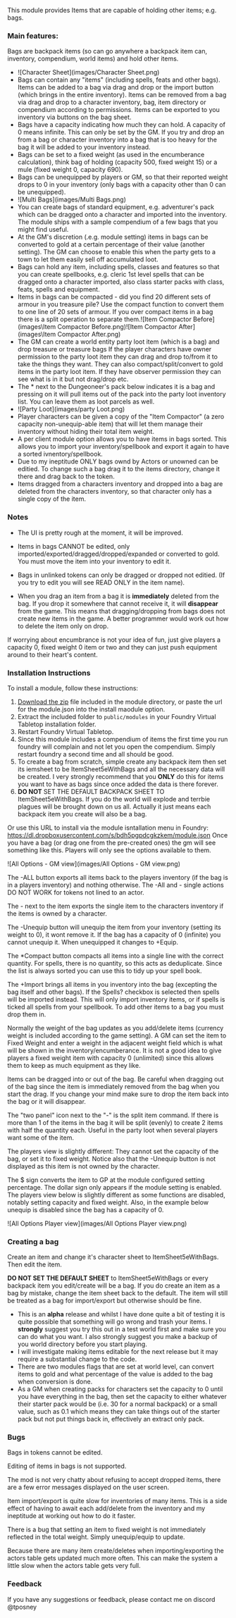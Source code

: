 This module provides Items that are capable of holding other items; e.g. bags.

### Main features:

Bags are backpack items (so can go anywhere a backpack item can, inventory, compendium, world items) and hold other items.

- ![Character Sheet](images/Character Sheet.png) 
- Bags can contain any "items" (including spells, feats and other bags). Items can be added to a bag via drag and drop or the import button (which brings in the entire inventory). Items can be removed from a bag via drag and drop to a character inventory, bag, item directory or compendium according to permissions. Items can be exported to you inventory via buttons on the bag sheet.
- Bags have a capacity indicating how much they can hold. A capacity of 0 means infinite. This can only be set by the GM. If you try and drop an from a bag or character inventory into a bag that is too heavy for the bag it will be added to your inventory instead.
- Bags can be set to a fixed weight (as used in the encumberance calculation), think bag of holding (capacity 500, fixed weight 15) or a mule (fixed weight 0, capacity 690). 
- Bags can be unequipped by players or GM, so that their reported weight drops to 0 in your inventory (only bags with a capacity other than 0 can be unequipped).
- ![Multi Bags](images/Multi Bags.png)
- You can create bags of standard equipment, e.g. adventurer's pack which can be dragged onto a character and imported into the inventory. The module ships with a sample compendium of a few bags that you might find useful.
- At the GM's discretion (.e.g. module setting) items in bags can be converted to gold at a certain percentage of their value (another setting). The GM can choose to enable this when the party gets to a town to let them easily sell off accumulated loot.
- Bags can hold any item, including spells, classes and features so that you can create spellbooks, e.g. cleric 1st level spells that can be dragged onto a character imported, also class starter packs with class, feats, spells and equipment.
- Items in bags can be compacted - did you find 20 different sets of armour in you treasure pile? Use the compact function to convert them to one line of 20 sets of armour. If you over compact items in a bag there is a split operation to separate them.![Item Compactor Before](images\Item Compactor Before.png)![Item Compactor After](images\Item Compactor After.png)
- The GM can create a world entity party loot item (which is a bag) and drop treasure or treasure bags If the player characters have owner permission to the party loot item they can drag and drop to/from it to take the things they want. They can also compact/split/convert to gold items in the party loot item. If they have observer permission they can see what is in it but not drag/drop etc. 
- The * next to the Dungeoneer's pack below  indicates it is a bag and pressing on it will pull items out of the pack into the party loot inventory list. You can leave them as loot parcels as well.
- ![Party Loot](images/party Loot.png)
- Player characters can be given a copy of the "Item Compactor" (a zero capacity non-unequip-able item) that will let them manage their inventory without hiding their total item weight.
- A per client module option allows you to have items in bags sorted. This allows you to import your inventory/spellbook and export it again to have a sorted ivnentory/spellbook.
- Due to my ineptitude ONLY bags ownd by Actors or unowned can be editied. To change such a bag drag it to the items directory, change it there and drag back to the token.
- Items dragged from a characters inventory and dropped into a bag are deleted from the characters inventory, so that character only has a single copy of the item.


### Notes
- The UI is pretty rough at the moment, it will be improved.

- Items in bags CANNOT be edited, only imported/exported/dragged/dropped/expanded or converted to gold. You must move the item into your inventory to edit it.

- Bags in unlinked tokens can only be dragged or dropped not editied. (If you try to edit you will see READ ONLY in the item name).

- When you drag an item from a bag it is **immediately** deleted from the bag. If you drop it somewhere that cannot receive it, it will **disappear** from the game. This means that dragging/dropping from bags does not create new items in the game. A better programmer would work out how to delete the item only on drop.

If worrying about encumbrance is not your idea of fun, just give players a capacity 0, fixed weight 0 item or two and they can just push equipment around to their heart's content.



### Installation Instructions

To install a module, follow these instructions:

1. [Download the zip](https://gitlab.com/tposney/itemcollection/blob/master/itemcollection.zip) file included in the module directory, or paste the url for the module.json into the install maodule option.
2. Extract the included folder to `public/modules` in your Foundry Virtual Tabletop installation folder.
3. Restart Foundry Virtual Tabletop.  
4. Since this module includes a compendium of items the first time you run foundry will complain and not let you open the compendium. Simply restart foundry a second time and all should be good.
5. To create a bag from scratch, simple create any backpack item then set its iemsheet to be ItemSheet5eWithBags and all the necessary data will be created. I very strongly recommend that you **ONLY** do this for items you want to have as bags since once added the data is there forever. 
6. **DO NOT** SET THE DEFAULT BACKPACK SHEET TO ItemSheet5eWithBags. If you do the world will explode and terrbie plagues will be brought down on us all. Actually it just means each backpack item you create will also be a bag.

Or use this URL to install via the module isntallation menu in Foundry: https://dl.dropboxusercontent.com/s/bdh5pgpdcgkzkem/module.json
Once you have a bag (or drag one from the pre-created ones) the gm will see something like this. Players will only see the options available to them.

![All Options - GM view](images/All Options - GM view.png)

The -ALL button exports all items back to the players inventory (if the bag is in a players inventory) and nothing otherwise. The -All and - single actions DO NOT WORK for tokens not lined to an actor.

The - next to the item exports the single item to the characters inventory if the items is owned by a character.

The -Unequip button will unequip the item from your inventory (setting its weight to 0), it wont remove it. If the bag has a capacity of 0 (infinite) you cannot unequip it. When unequipped it changes to +Equip.

The *Compact button compacts all items into a single line with the correct quantity. For spells, there is no quantity, so this acts as deduplicate. Since the list is always sorted you can use this to tidy up your spell book. 

The +Import brings all items in you inventory into the bag (excepting the bag itself and other bags). If the Spells? checkbox is selected then spells will be imported instead. This will only import inventory items, or if spells is ticked all spells from your spellbook. To add other items to a bag you must drop them in.

Normally the weight of the bag updates as you add/delete items (currency weight is included according to the game setting). A GM can set the item to Fixed Weight and enter a weight in the adjacent weight field which is what will be shown in the inventory/encumberance. It is not a good idea to give players a fixed weight item with capacity 0 (unlimited) since this allows them to keep as much equipment as they like.

Items can be dragged into or out of the bag. Be careful when dragging out of the bag since the item is immediately removed from the bag when you start the drag. If you change your mind make sure to drop the item back into the bag or it will disappear.

The "two panel" icon next to the "-" is the split item command. If there is more than 1 of the items in the bag it will be split (evenly) to create 2 items with half the quantity each. Useful in the party loot when several players want some of the item.

The players view is slightly different: They cannot set the capacity of the bag, or set it to fixed weight. Notice also that the -Unequip button is not displayed as this item is not owned by the character.

The $ sign converts the item to GP at the module configured setting percentage. The dollar sign only appears if the module setting is enabled. The players view below is slightly different as some functions are disabled, notably setting capacity and fixed weight. Also, in the example below unequip is disabled since the bag has a capacity of 0.

![All Options Player view](images/All Options Player view.png)


### Creating a bag

Create an item and change it's character sheet to ItemSheet5eWithBags. Then edit the item.

**DO NOT SET THE DEFAULT SHEET** to ItemSheet5eWithBags or every backpack item you edit/create will be a bag. If you do create an item as a bag by mistake, change the item sheet back to the default. The item will still be treated as a bag for import/export but otherwise should be fine.

- This is an **alpha** release and whilst I have done quite a bit of testing it is quite possible that something will go wrong and trash your items. I **strongly** suggest you try this out in a test world first and make sure you can do what you want. I also strongly suggest you make a backup of you world directory before you start playing.
- I will investigate making items editable for the next release but it may require a substantial change to the code.
- There are two modules flags that are set at world level, can convert items to gold and what percentage of the value is added to the bag when conversion is done.
- As a GM when creating packs for characters set the capacity to 0 until you have everything in the bag, then set the capacity to either whatever their starter pack would be (i.e. 30 for a normal backpack) or a small value, such as 0.1 which means they can take things out of the starter pack but not put things back in, effectively an extract only pack.

### Bugs

Bags in tokens cannot be edited.

Editing of items in bags is not supported.

The mod is not very chatty about refusing to accept dropped items, there are a few error messages displayed on the user screen.

Item import/export is quite slow for inventories of many items. This is a side effect of having to await each add/delete from the inventory and my ineptitude at working out how to do it faster.

There is a bug that setting an item to fixed weight is not immediately reflected in the total weight. Simply unequip/equip to update.

Because there are many item create/deletes when importing/exporting the actors table gets updated much more often. This can make the system a little slow when the actors table gets very full.

### Feedback

If you have any suggestions or feedback, please contact me on discord @tposney
